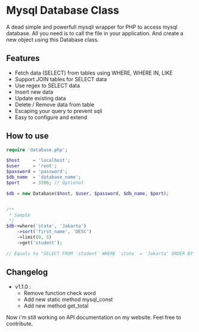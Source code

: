 # Mysql Database Class
A dead simple and powerfull mysqli wrapper for PHP to access mysql database. All you need is to call the file in your application. And create a new object using this Database class.

## Features
* Fetch data (SELECT) from tables using WHERE, WHERE IN, LIKE
* Support JOIN tables for SELECT data
* Use regex to SELECT data
* Insert new data
* Update existing data
* Delete / Remove data from table
* Escaping your query to prevent sqli
* Easy to configure and extend

## How to use
```php
require 'database.php';

$host     = 'localhost';
$user     = 'root';
$password = 'password';
$db_name  = 'database_name';
$port     = 3306; // Optional

$db = new Database($host, $user, $password, $db_name, $port);


/**
 * Sample
 */
$db->where('state', 'Jakarta')
    ->sort('first_name', 'DESC')
    ->limit(0, 5)
    ->get('student');

// Equals to "SELECT FROM `student` WHERE `state` = 'Jakarta' ORDER BY `first_name` DESC LIMIT 0, 5;"
```

## Changelog
* v1.1.0 :
    * Remove function check word
    * Add new static method mysql_const
    * Add new method get_total

Now i'm still working on API documentation on my website.
Feel free to contribute.